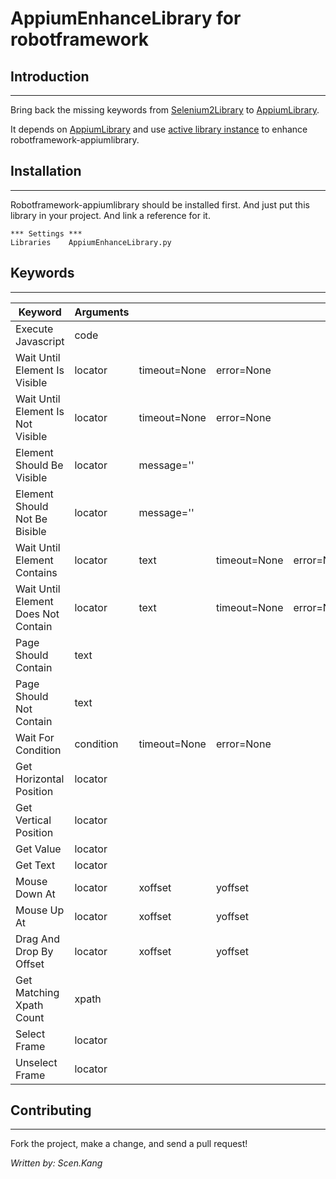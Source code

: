 # AppiumEnhanceLibrary for robotframework

## Introduction

___

  Bring back the missing keywords from [Selenium2Library](https://github.com/robotframework/Selenium2Library)  to [AppiumLibrary](https://github.com/jollychang/robotframework-appiumlibrary).

  It depends on [AppiumLibrary](https://github.com/jollychang/robotframework-appiumlibrary) and use [active library instance](http://robotframework.org/robotframework/latest/RobotFrameworkUserGuide.html#extending-existing-test-libraries) to enhance robotframework-appiumlibrary.

## Installation

---

 Robotframework-appiumlibrary should be installed first. And just put this library in your project. And link a reference for it.

    *** Settings ***
    Libraries    AppiumEnhanceLibrary.py


## Keywords

---

| Keyword            | Arguments  |         |              |            |
| ------------------ | -----------| --------|--------------|------------|
| Execute Javascript | code       |
| Wait Until Element Is Visible   | locator | timeout=None | error=None |
| Wait Until Element Is Not Visible | locator | timeout=None  | error=None |
| Element Should Be Visible | locator | message='' |    |
| Element Should Not Be Bisible | locator | message='' |
| Wait Until Element Contains | locator | text | timeout=None | error=None |
| Wait Until Element Does Not Contain | locator | text | timeout=None | error=None |
| Page Should Contain | text |
| Page Should Not Contain | text |
| Wait For Condition | condition | timeout=None | error=None |
| Get Horizontal Position | locator |
| Get Vertical Position | locator |
| Get Value | locator |
| Get Text | locator |
| Mouse Down At | locator | xoffset | yoffset |
| Mouse Up At | locator | xoffset | yoffset |
| Drag And Drop By Offset | locator | xoffset | yoffset |
| Get Matching Xpath Count | xpath |
| Select Frame | locator |
| Unselect Frame | locator |

## Contributing

---

Fork the project, make a change, and send a pull request!


*Written by: Scen.Kang*

